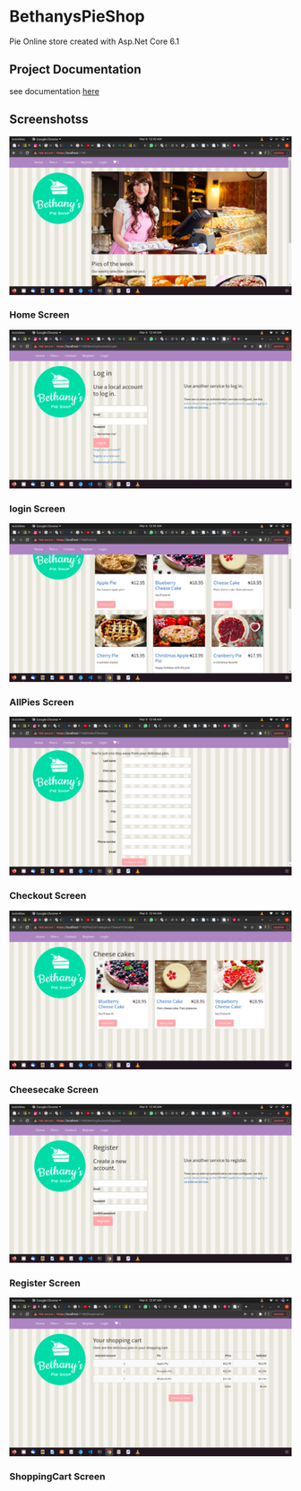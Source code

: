 # BethanysPieShop

Pie Online store created with Asp.Net Core 6.1

## Project Documentation
see documentation [here](Doc/BethanysPieShopDoc.txt)

## Screenshotss

![Home Screen](Img/home.png)
  ### Home Screen

  ![Login Screen](Img/login.png)
  ### login Screen

  ![AllPies Screen](Img/AllPies.png)
  ### AllPies Screen

  ![Checkout Screen](Img/Checkout.png)
  ### Checkout Screen

  ![Cheesecake Screen](Img/cheesecake.png)
  ### Cheesecake Screen

  ![Register Screen](Img/Register.png)
  ### Register Screen

  ![ShoppingCart Screen](Img/ShoppingCart.png)
  ### ShoppingCart Screen

  
  

